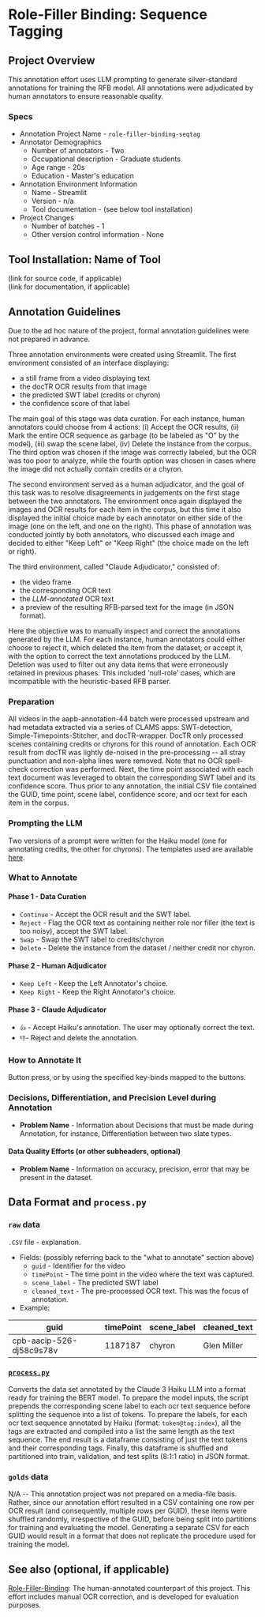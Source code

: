 # Role-Filler Binding: Sequence Tagging

## Project Overview
This annotation effort uses LLM prompting to generate silver-standard annotations for training
the RFB model. All annotations were adjudicated by human annotators to ensure reasonable quality.

### Specs
* Annotation Project Name - `role-filler-binding-seqtag`
* Annotator Demographics
    * Number of annotators - Two
    * Occupational description - Graduate students
    * Age range - 20s
    * Education - Master's education
* Annotation Environment Information
    * Name - Streamlit
    * Version - n/a
    * Tool documentation - (see below tool installation)
* Project Changes
    * Number of batches - 1
    * Other version control information - None

## Tool Installation: Name of Tool
(link for source code, if applicable)  
(link for documentation, if applicable)  
  
## Annotation Guidelines
Due to the ad hoc nature of the project, formal annotation guidelines were not prepared in advance. 

Three annotation environments were created using Streamlit. 
The first environment consisted of an interface displaying:
* a still frame from a video displaying text
* the docTR OCR results from that image
* the predicted SWT label (credits or chyron)
* the confidence score of that label

The main goal of this stage was data curation. For each instance, human annotators could choose from 4 actions:
(i) Accept the OCR results, (ii) Mark the entire OCR sequence as garbage (to be labeled as "O" by the model), (iii) swap the
scene label, (iv) Delete the instance from the corpus. The third option was chosen if the image was correctly labeled, 
but the OCR was too poor to analyze, while the fourth option was chosen in cases where the image did not actually
contain credits or a chyron.

The second environment served as a human adjudicator, and the goal of this task was to resolve disagreements in judgements 
on the first stage between the two annotators. The environment once again displayed the images and OCR results for each item
 in the corpus, but this time it also displayed the initial choice made by each annotator on either side of the image
(one on the left, and one on the right). This phase of annotation was conducted jointly by both annotators, who discussed 
each image and decided to either "Keep Left" or "Keep Right" (the choice made on the left or right).

The third environment, called "Claude Adjudicator," consisted of:
* the video frame
* the corresponding OCR text
* the *LLM-annotated* OCR text
* a preview of the resulting RFB-parsed text for the image (in JSON format).

Here the objective was to manually inspect and correct the annotations generated by the LLM. For each instance, human annotators could
either choose to reject it, which deleted the item from the dataset, or accept it, with the option to correct the text annotations
produced by the LLM. Deletion was used to filter out any data items that were erroneously retained in previous phases. 
This included 'null-role' cases, which are incompatible with the heuristic-based RFB parser.

### Preparation
All videos in the aapb-annotation-44 batch were processed upstream and had metadata extracted via a series of CLAMS apps: 
SWT-detection, Simple-Timepoints-Stitcher, and docTR-wrapper. DocTR only processed scenes containing credits or chyrons
for this round of annotation. Each OCR result from docTR was lightly de-noised in the pre-processing --
all stray punctuation and non-alpha lines were removed. Note that no OCR spell-check correction was performed. Next, the
time point associated with each text document was leveraged to obtain the corresponding SWT label and its confidence score.
Thus prior to any annotation, the initial CSV file contained the GUID, time point, scene label, confidence score, and 
ocr text for each item in the corpus.

### Prompting the LLM

Two versions of a prompt were written for the Haiku model (one for annotating credits, the other for chyrons). The templates
used are available [here]().

### What to Annotate

#### Phase 1 - Data Curation
* `Continue` - Accept the OCR result and the SWT label.
* `Reject` - Flag the OCR text as containing neither role nor filler (the text is too noisy), accept the SWT label.
* `Swap` - Swap the SWT label to credits/chyron
* `Delete` - Delete the instance from the dataset / neither credit nor chyron.

#### Phase 2 - Human Adjudicator
* `Keep Left` - Keep the Left Annotator's choice.
* `Keep Right` - Keep the Right Annotator's choice.

#### Phase 3 - Claude Adjudicator
* `👍` - Accept Haiku's annotation. The user may optionally correct the text.
* `👎`- Reject and delete the annotation.

### How to Annotate It
Button press, or by using the specified key-binds mapped to the buttons.

### Decisions, Differentiation, and Precision Level during Annotation
- **Problem  Name** - Information about Decisions that must be made during Annotation, for instance, Differentiation between two slate types. 
#### Data Quality Efforts (or other subheaders, optional)
- **Problem  Name** - Information on accuracy, precision, error that may be present in the dataset.

## Data Format and `process.py`

### `raw` data
`.CSV` file - explanation.
* Fields: (possibly referring back to the "what to annotate" section above)
    * `guid` - Identifier for the video
    * `timePoint` - The time point in the video where the text was captured.
    * `scene_label` - The predicted SWT label
    * `cleaned_text` - The pre-processed OCR text. This was the focus of annotation.
* Example:

| guid                     | timePoint | scene_label | cleaned_text |
|--------------------------|-----------|-------------|--------------|
| cpb-aacip-526-dj58c9s78v | 1187187   | chyron      | Glen Miller  |

### [`process.py`](process.py)
Converts the data set annotated by the Claude 3 Haiku LLM into a format ready for training the BERT model. To prepare the model inputs, 
the script prepends the corresponding scene label to each ocr text sequence before splitting the sequence into a list of tokens.
To prepare the labels, for each ocr text sequence annotated by Haiku (format: `token@tag:index`), all the tags are
extracted and compiled into a list the same length as the text sequence. The end result is a dataframe consisting of just the text tokens
and their corresponding tags. Finally, this dataframe is shuffled and partitioned into train, validation, and test splits
(8:1:1 ratio) in JSON format.

### `golds` data
N/A -- This annotation project was not prepared on a media-file basis. Rather, since our annotation effort resulted in a
CSV containing one row per OCR result (and consequently, multiple rows per GUID), these items were shuffled randomly, irrespective of the GUID,
before being split into partitions for training and evaluating the model. Generating a separate CSV for each GUID would 
result in a format that does not replicate the procedure used for training the model.

## See also (optional, if applicable)
[Role-Filler-Binding](https://github.com/clamsproject/aapb-annotations/tree/main/role-filler-binding): 
The human-annotated counterpart of this project. This effort includes manual OCR correction, and is developed for evaluation purposes.
